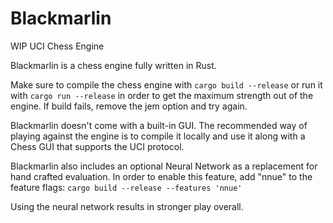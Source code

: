 # Blackmarlin

WIP UCI Chess Engine

Blackmarlin is a chess engine fully written in Rust.

Make sure to compile the chess engine with `cargo build --release` or run it with `cargo run --release` in order to get the maximum strength out of the engine. If build fails, remove the jem option and try again.

Blackmarlin doesn't come with a built-in GUI. The recommended way of playing against the engine is to compile it locally and use it along with a Chess GUI that supports the UCI protocol. 

Blackmarlin also includes an optional Neural Network as a replacement for hand crafted evaluation. In order to enable this feature, add "nnue" to the feature flags: `cargo build --release --features 'nnue'`

Using the neural network results in stronger play overall.